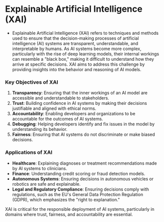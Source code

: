 # Explainable Artificial Intelligence (XAI)

- Explainable Artificial Intelligence (XAI) refers to techniques and methods used to ensure that the decision-making processes of artificial intelligence (AI) systems are transparent, understandable, and interpretable by humans. As AI systems become more complex, particularly with the rise of deep learning models, their internal workings can resemble a "black box," making it difficult to understand how they arrive at specific decisions. XAI aims to address this challenge by providing insights into the behavior and reasoning of AI models.

### Key Objectives of XAI

1. **Transparency**: Ensuring that the inner workings of an AI model are accessible and understandable to stakeholders.
2. **Trust**: Building confidence in AI systems by making their decisions justifiable and aligned with ethical norms.
3. **Accountability**: Enabling developers and organizations to be accountable for the outcomes of AI systems.
4. **Debugging**: Helping developers identify and fix issues in the model by understanding its behavior.
5. **Fairness**: Ensuring that AI systems do not discriminate or make biased decisions.

### Applications of XAI

- **Healthcare**: Explaining diagnoses or treatment recommendations made by AI systems to clinicians.
- **Finance**: Understanding credit scoring or fraud detection models.
- **Autonomous Systems**: Ensuring decisions in autonomous vehicles or robotics are safe and explainable.
- **Legal and Regulatory Compliance**: Ensuring decisions comply with regulations, such as the EU's General Data Protection Regulation (GDPR), which emphasizes the "right to explanation."

XAI is critical for the responsible deployment of AI systems, particularly in domains where trust, fairness, and accountability are essential.
